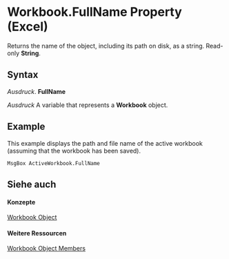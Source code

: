 
# Workbook.FullName Property (Excel)

Returns the name of the object, including its path on disk, as a string. Read-only  **String**.


## Syntax

 _Ausdruck_. **FullName**

 _Ausdruck_ A variable that represents a **Workbook** object.


## Example

This example displays the path and file name of the active workbook (assuming that the workbook has been saved).


```
MsgBox ActiveWorkbook.FullName
```


## Siehe auch


#### Konzepte


[Workbook Object](8c00aa60-c974-eed3-0812-3c9625eb0d4c.md)
#### Weitere Ressourcen


[Workbook Object Members](http://msdn.microsoft.com/library/dce102a3-25de-3ff4-2ce5-bc56e08baca7%28Office.15%29.aspx)